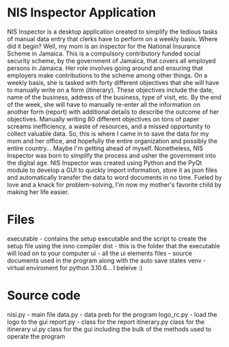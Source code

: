 # NIS Inspector Application

NIS Inspector is a desktop application created to simplify the tedious tasks of manual data entry that clerks have to perform on a weekly basis. Where did it begin? Well, my mom is an inspector for the National Insurance Scheme in Jamaica. This is a compulsory contributory funded social security scheme, by the government of Jamaica, that covers all employed persons in Jamaica. Her role involves going around and ensuring that employers make contributions to the scheme among other things. On a weekly basis, she is tasked with forty different objectives that she will have to manually write on a form (itinerary). These objectives include the date, name of the business, address of the business, type of visit, etc. By the end of the week, she will have to manually re-enter all the information on another form (report) with additional details to describe the outcome of her objectives. Manually writing 80 different objectives on tons of paper screams inefficiency, a waste of resources, and a missed opportunity to collect valuable data. So, this is where I came in to save the data for my mom and her office, and hopefully the entire organization and possibly the entire country... Maybe I'm getting ahead of myself. Nonetheless, NIS Inspector was born to simplify the process and usher the government into the digital age. NIS Inspector was created using Python and the PyQt module to develop a GUI to quickly import information, store it as json files and automatically transfer the data to word documents in no time. Fueled by love and a knack for problem-solving, I'm now my mother's favorite child by making her life easier.

# Files
executable - contains the setup executable and the script to create the setup file using the inno compiler
dist - this is the folder that the executable will load on to your computer
ui - all the ui elements
files - source documents used in the program along with the auto save states
venv - virtual enviroment for python 3.10.6... I beleive :)

# Source code
nisi.py - main file
data.py - data preb for the program
logo_rc.py - load the logo to the gui
report.py - class for the report
itinerary.py class for the itinerary
ui.py class for the gui including the bulk of the methods used to operate the program
